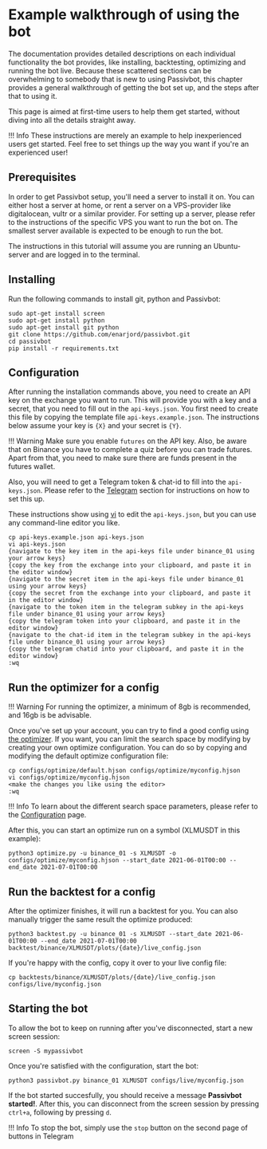 # Example walkthrough of using the bot

The documentation provides detailed descriptions on each individual functionality the bot provides, like
installing, backtesting, optimizing and running the bot live. Because these scattered sections can be
overwhelming to somebody that is new to using Passivbot, this chapter provides a general walkthrough of
getting the bot set up, and the steps after that to using it.

This page is aimed at first-time users to help them get started, without diving into all the details straight away.

!!! Info
    These instructions are merely an example to help inexperienced users get started. Feel free to set things up the way you
    want if you're an experienced user!

## Prerequisites

In order to get Passivbot setup, you'll need a server to install it on. You can either host a server
at home, or rent a server on a VPS-provider like digitalocean, vultr or a similar provider. For setting
up a server, please refer to the instructions of the specific VPS you want to run the bot on. The smallest server
available is expected to be enough to run the bot.

The instructions in this tutorial will assume you are running an Ubuntu-server and are logged in to the terminal.

## Installing

Run the following commands to install git, python and Passivbot:

```shell
sudo apt-get install screen
sudo apt-get install python
sudo apt-get install git python
git clone https://github.com/enarjord/passivbot.git
cd passivbot
pip install -r requirements.txt
```

## Configuration

After running the installation commands above, you need to create an API key on the exchange you want to run.
This will provide you with a key and a secret, that you need to fill out in the `api-keys.json`. You first need to
create this file by copying the template file `api-keys.example.json`.
The instructions below assume your key is `{X}` and your secret is `{Y}`.

!!! Warning
    Make sure you enable `futures` on the API key. Also, be aware that on Binance you have to complete a quiz before you
    can trade futures. Apart from that, you need to make sure there are funds present in the futures wallet.

Also, you will need to get a Telegram token & chat-id to fill into the `api-keys.json`. Please refer to the [Telegram](telegram.md)
section for instructions on how to set this up.

These instructions show using [vi](http://www.atmos.albany.edu/daes/atmclasses/atm350/vi_cheat_sheet.pdf) to edit the `api-keys.json`, but you can use any command-line editor you like.

```shell
cp api-keys.example.json api-keys.json
vi api-keys.json
{navigate to the key item in the api-keys file under binance_01 using your arrow keys}
{copy the key from the exchange into your clipboard, and paste it in the editor window}
{navigate to the secret item in the api-keys file under binance_01 using your arrow keys}
{copy the secret from the exchange into your clipboard, and paste it in the editor window}
{navigate to the token item in the telegram subkey in the api-keys file under binance_01 using your arrow keys}
{copy the telegram token into your clipboard, and paste it in the editor window}
{navigate to the chat-id item in the telegram subkey in the api-keys file under binance_01 using your arrow keys}
{copy the telegram chatid into your clipboard, and paste it in the editor window}
:wq
```

## Run the optimizer for a config

!!! Warning
    For running the optimizer, a minimum of 8gb is recommended, and 16gb is be advisable.

Once you've set up your account, you can try to find a good config using [the optimizer](optimize.md). If you want, you can limit the
search space by modifying by creating your own optimize configuration. You can do so by copying and modifying the default
optimize configuration file:

```shell
cp configs/optimize/default.hjson configs/optimize/myconfig.hjson
vi configs/optimize/myconfig.hjson
<make the changes you like using the editor>
:wq
```

!!! Info
    To learn about the different search space parameters, please refer to the [Configuration](configuration.md) page.

After this, you can start an optimize run on a symbol (XLMUSDT in this example):

```shell
python3 optimize.py -u binance_01 -s XLMUSDT -o configs/optimize/myconfig.hjson --start_date 2021-06-01T00:00 --end_date 2021-07-01T00:00
```

## Run the backtest for a config

After the optimizer finishes, it will run a backtest for you. You can also manually trigger the same result the optimize produced:

```shell
python3 backtest.py -u binance_01 -s XLMUSDT --start_date 2021-06-01T00:00 --end_date 2021-07-01T00:00 backtest/binance/XLMUSDT/plots/{date}/live_config.json
```

If you're happy with the config, copy it over to your live config file:

```shell
cp backtests/binance/XLMUSDT/plots/{date}/live_config.json configs/live/myconfig.json
```

## Starting the bot

To allow the bot to keep on running after you've disconnected, start a new screen session:

```shell
screen -S mypassivbot
```

Once you're satisfied with the configuration, start the bot:

```shell
python3 passivbot.py binance_01 XLMUSDT configs/live/myconfig.json
```

If the bot started succesfully, you should receive a message **Passivbot started!**. After this, you can disconnect
from the screen session by pressing `ctrl+a`, following by pressing `d`.

!!! Info
    To stop the bot, simply use the `stop` button on the second page of buttons in Telegram
